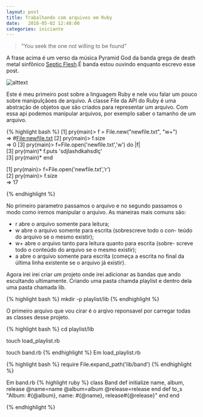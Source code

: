 ```yaml
---
layout: post
title: Trabalhando com arquivos em Ruby
date:   2016-05-02 12:48:00
categories: iniciante
---
```


> "You seek the one not willing to be found"

A frase acima é um verso da música Pyramid God da banda grega de death metal sinfônico  [Septic Flesh](http://www.septicflesh.com/).É banda estou ouvindo enquanto escrevo esse post.

![alttext](https://i.ytimg.com/vi/AFY_RuQQgYU/0.jpg)

Este é meu primeiro post sobre a linguagem Ruby e nele vou falar um pouco sobre manipulçãoes de arquivo. 
A classe File da API do Ruby é uma abstração de objetos que são criados para representar um arquivo. Com essa api podemos manipular arquivos, por exemplo saber o tamanho de um arquivo.


{% highlight bash %}
[1] pry(main)> f = File.new("newfile.txt",  "w+")                                                                                                                         
=> #<File:newfile.txt>
[2] pry(main)> f.size                                                                                                                                                     
=> 0
[3] pry(main)> f=File.open('newfile.txt','w') do |f|                            
[3] pry(main)*   f.puts 'sdjlashdkahsdlç'                                       
[3] pry(main)* end   

[1] pry(main)> f=File.open('newfile.txt','r')                                                                                                                     
[2] pry(main)> f.size                                                           
=> 17


{% endhighlight %}

No primeiro parametro passamos o arquivo e no segundo passamos 
o  modo como iremos manipular o arquivo. As maneiras mais comuns são:

 -  r abre o arquivo somente para leitura;
 -  w abre o arquivo somente para escrita (sobrescreve todo o con-
teúdo do arquivo se o mesmo existir);
 - w+ abre o arquivo tanto para leitura quanto para escrita (sobre-
screve todo o conteúdo do arquivo se o mesmo existir);
 -  a abre o arquivo somente para escrita (começa a escrita no final
da última linha existente se o arquivo já existir).


Agora irei irei criar um projeto onde irei adicionar as bandas que ando escultando ultimamente.
Criando uma pasta chamda playlist e dentro dela uma pasta chamada lib.

{% highlight bash %}
mkdir -p playlist/lib 
{% endhighlight %}

O primeiro arquivo que vou cirar é o arqivo reponsavel por carregar todas as classes desse projeto.

{% highlight bash %}
cd playlist/lib 

touch load_playlist.rb
	
touch band.rb
{% endhighlight %}
Em  load_playlist.rb

{% highlight bash %}
require File.expand_path('lib/band')
{% endhighlight %}

Em band.rb
{% highlight ruby %}
class Band
  def initialize name, album, release
	  @name=name
	  @album=album
	  @release=release
  end
	def to_s
	  "Album: #{@album}, name: #{@name}, release#{@release}"
	end
end

{% endhighlight %}


